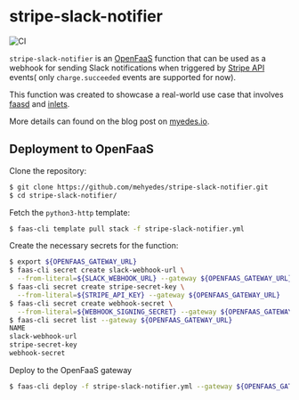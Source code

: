 # stripe-slack-notifier

![CI](https://github.com/mehyedes/stripe-slack-notifier/workflows/CI/badge.svg?branch=master)

`stripe-slack-notifier` is an [OpenFaaS](https://www.openfaas.com/) function that can be used as a webhook for sending Slack notifications when triggered by [Stripe API](https://stripe.com/) events( only `charge.succeeded` events are supported for now).

This function was created to showcase a real-world use case that involves [faasd](https://github.com/openfaas/faasd) and [inlets](https://github.com/inlets/inlets).

More details can found on the blog post on [myedes.io](https://myedes.io/stripe-serverless-webhook-faasd/).

## Deployment to OpenFaaS

Clone the repository:
```bash
$ git clone https://github.com/mehyedes/stripe-slack-notifier.git
$ cd stripe-slack-notifier/
```
Fetch the `python3-http` template:
```bash
$ faas-cli template pull stack -f stripe-slack-notifier.yml
```
Create the necessary secrets for the function:
```bash
$ export ${OPENFAAS_GATEWAY_URL}
$ faas-cli secret create slack-webhook-url \
  --from-literal=${SLACK_WEBHOOK_URL} --gateway ${OPENFAAS_GATEWAY_URL}
$ faas-cli secret create stripe-secret-key \
  --from-literal=${STRIPE_API_KEY} --gateway ${OPENFAAS_GATEWAY_URL}
$ faas-cli secret create webhook-secret \
  --from-literal=${WEBHOOK_SIGNING_SECRET} --gateway ${OPENFAAS_GATEWAY_URL}
$ faas-cli secret list --gateway ${OPENFAAS_GATEWAY_URL}
NAME
slack-webhook-url
stripe-secret-key
webhook-secret
```
Deploy to the OpenFaaS gateway
```bash
$ faas-cli deploy -f stripe-slack-notifier.yml --gateway ${OPENFAAS_GATEWAY_URL}
```
